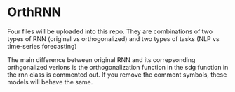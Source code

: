 # OrthRNN

Four files will be uploaded into this repo. They are combinations of two types of RNN (original vs orthogonalized) and two types of tasks (NLP vs time-series forecasting)

The main difference between original RNN and its correpsonding orthgonalized verions is the orthogonalization function in the sdg function in the rnn class is commented out. If you remove the comment symbols, these models will behave the same.
